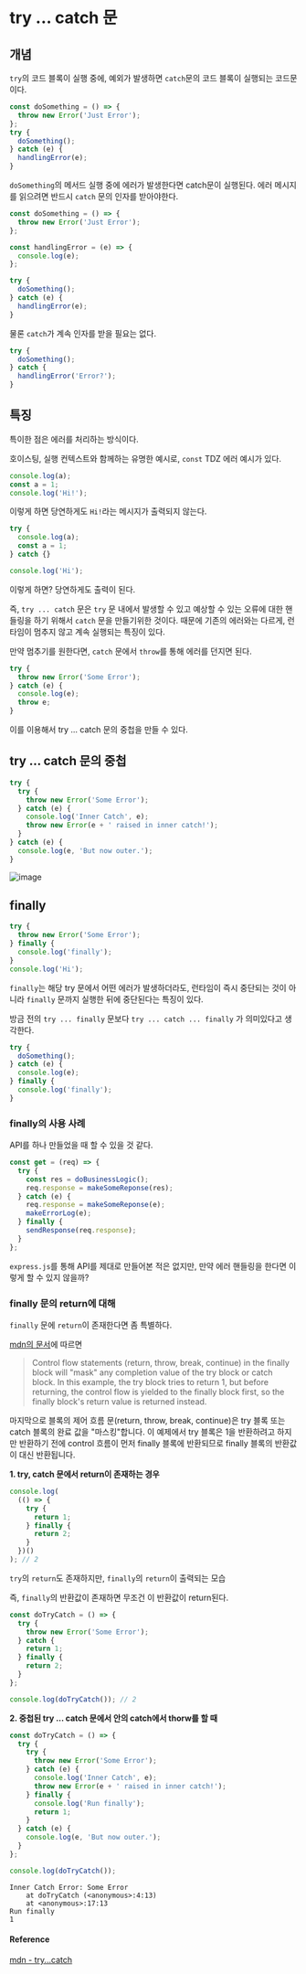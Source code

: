 # try ... catch 문

## 개념

`try`의 코드 블록이 실행 중에, 예외가 발생하면 `catch`문의 코드 블록이 실행되는 코드문이다.

```js
const doSomething = () => {
  throw new Error('Just Error');
};
try {
  doSomething();
} catch (e) {
  handlingError(e);
}
```

`doSomething`의 메서드 실행 중에 에러가 발생한다면 catch문이 실행된다. 에러 메시지를 읽으려면 반드시 `catch` 문의 인자를 받아야한다.

```js
const doSomething = () => {
  throw new Error('Just Error');
};

const handlingError = (e) => {
  console.log(e);
};

try {
  doSomething();
} catch (e) {
  handlingError(e);
}
```

물론 `catch`가 계속 인자를 받을 필요는 없다.

```js
try {
  doSomething();
} catch {
  handlingError('Error?');
}
```

## 특징

특이한 점은 에러를 처리하는 방식이다.

호이스팅, 실행 컨텍스트와 함께하는 유명한 예시로, `const` TDZ 에러 예시가 있다.

```js
console.log(a);
const a = 1;
console.log('Hi!');
```

이렇게 하면 당연하게도 `Hi!`라는 메시지가 출력되지 않는다.

```js
try {
  console.log(a);
  const a = 1;
} catch {}

console.log('Hi');
```

이렇게 하면? 당연하게도 출력이 된다.

즉, `try ... catch` 문은 `try` 문 내에서 발생할 수 있고 예상할 수 있는 오류에 대한 핸들링을 하기 위해서 `catch` 문을 만들기위한 것이다. 때문에 기존의 에러와는 다르게, 런타임이 멈추지 않고 계속 실행되는 특징이 있다.

만약 멈추기를 원한다면, `catch` 문에서 `throw`를 통해 에러를 던지면 된다.

```js
try {
  throw new Error('Some Error');
} catch (e) {
  console.log(e);
  throw e;
}
```

이를 이용해서 try ... catch 문의 중첩을 만들 수 있다.

## try ... catch 문의 중첩

```js
try {
  try {
    throw new Error('Some Error');
  } catch (e) {
    console.log('Inner Catch', e);
    throw new Error(e + ' raised in inner catch!');
  }
} catch (e) {
  console.log(e, 'But now outer.');
}
```

![image](https://github.com/vinitus/TIL/assets/97886013/81d07ed9-8c86-4faa-8187-07be74ba84a2)

## finally

```js
try {
  throw new Error('Some Error');
} finally {
  console.log('finally');
}
console.log('Hi');
```

`finally`는 해당 try 문에서 어떤 에러가 발생하더라도, 런타임이 즉시 중단되는 것이 아니라 `finally` 문까지 실행한 뒤에 중단된다는 특징이 있다.

방금 전의 `try ... finally` 문보다 `try ... catch ... finally` 가 의미있다고 생각한다.

```js
try {
  doSomething();
} catch (e) {
  console.log(e);
} finally {
  console.log('finally');
}
```

### finally의 사용 사례

API를 하나 만들었을 때 할 수 있을 것 같다.

```js
const get = (req) => {
  try {
    const res = doBusinessLogic();
    req.response = makeSomeReponse(res);
  } catch (e) {
    req.response = makeSomeReponse(e);
    makeErrorLog(e);
  } finally {
    sendResponse(req.response);
  }
};
```

`express.js`를 통해 API를 제대로 만들어본 적은 없지만, 만약 에러 핸들링을 한다면 이렇게 할 수 있지 않을까?

### finally 문의 return에 대해

`finally` 문에 `return`이 존재한다면 좀 특별하다.

[mdn의 문서](https://developer.mozilla.org/en-US/docs/Web/JavaScript/Reference/Statements/try...catch#the_finally_block)에 따르면

> Control flow statements (return, throw, break, continue) in the finally block will "mask" any completion value of the try block or catch block. In this example, the try block tries to return 1, but before returning, the control flow is yielded to the finally block first, so the finally block's return value is returned instead.

마지막으로 블록의 제어 흐름 문(return, throw, break, continue)은 try 블록 또는 catch 블록의 완료 값을 "마스킹"합니다. 이 예제에서 try 블록은 1을 반환하려고 하지만 반환하기 전에 control 흐름이 먼저 finally 블록에 반환되므로 finally 블록의 반환값이 대신 반환됩니다.

**1. try, catch 문에서 return이 존재하는 경우**

```js
console.log(
  (() => {
    try {
      return 1;
    } finally {
      return 2;
    }
  })()
); // 2
```

`try`의 `return`도 존재하지만, `finally`의 `return`이 출력되는 모습

즉, `finally`의 반환값이 존재하면 무조건 이 반환값이 return된다.

```js
const doTryCatch = () => {
  try {
    throw new Error('Some Error');
  } catch {
    return 1;
  } finally {
    return 2;
  }
};

console.log(doTryCatch()); // 2
```

**2. 중첩된 try ... catch 문에서 안의 catch에서 thorw를 할 때**

```js
const doTryCatch = () => {
  try {
    try {
      throw new Error('Some Error');
    } catch (e) {
      console.log('Inner Catch', e);
      throw new Error(e + ' raised in inner catch!');
    } finally {
      console.log('Run finally');
      return 1;
    }
  } catch (e) {
    console.log(e, 'But now outer.');
  }
};

console.log(doTryCatch());
```

```
Inner Catch Error: Some Error
    at doTryCatch (<anonymous>:4:13)
    at <anonymous>:17:13
Run finally
1
```

#### **Reference**

[mdn - try...catch](https://developer.mozilla.org/en-US/docs/Web/JavaScript/Reference/Statements/try...catch)
